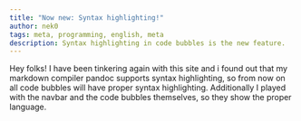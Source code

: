 ```yaml
---
title: "Now new: Syntax highlighting!"
author: nek0
tags: meta, programming, english, meta 
description: Syntax highlighting in code bubbles is the new feature.
---
```


Hey folks!
I have been tinkering again with this site and i found out that my markdown compiler pandoc supports syntax highlighting, so from now on all code bubbles will have proper syntax highlighting. Additionally I played with the navbar and the code bubbles themselves, so they show the proper language.
